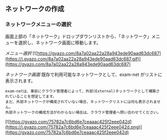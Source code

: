## ネットワークの作成

### ネットワークメニューの選択

画面上部の「ネットワーク」ドロップダウンリストから、「ネットワーク」メニューを選択し、ネットワーク画面に移動します。

*メニュー選択*
[![https://gyazo.com/8a7a02aa22a28a943ede90aad63dc687](https://i.gyazo.com/8a7a02aa22a28a943ede90aad63dc687.gif)](https://gyazo.com/8a7a02aa22a28a943ede90aad63dc687)

*ネットワーク画面*
既存で利用可能なネットワークとして、exam-net がリストに表示されます。
```
exam-netは、事前にクラウド管理者によって、外部(External)ネットワークとして構築されていることを想定してます。
まだ、外部ネットワークが構成されていない場合、ネットワークリストには何も表示されません。
外部ネットワークの構成方法がわからない場合は、クラウド管理者へ問い合わせてください。
```

[![https://gyazo.com/75782a7c6bd6e7ceaaac425f2eee042d](https://i.gyazo.com/75782a7c6bd6e7ceaaac425f2eee042d.png)](https://gyazo.com/75782a7c6bd6e7ceaaac425f2eee042d)
